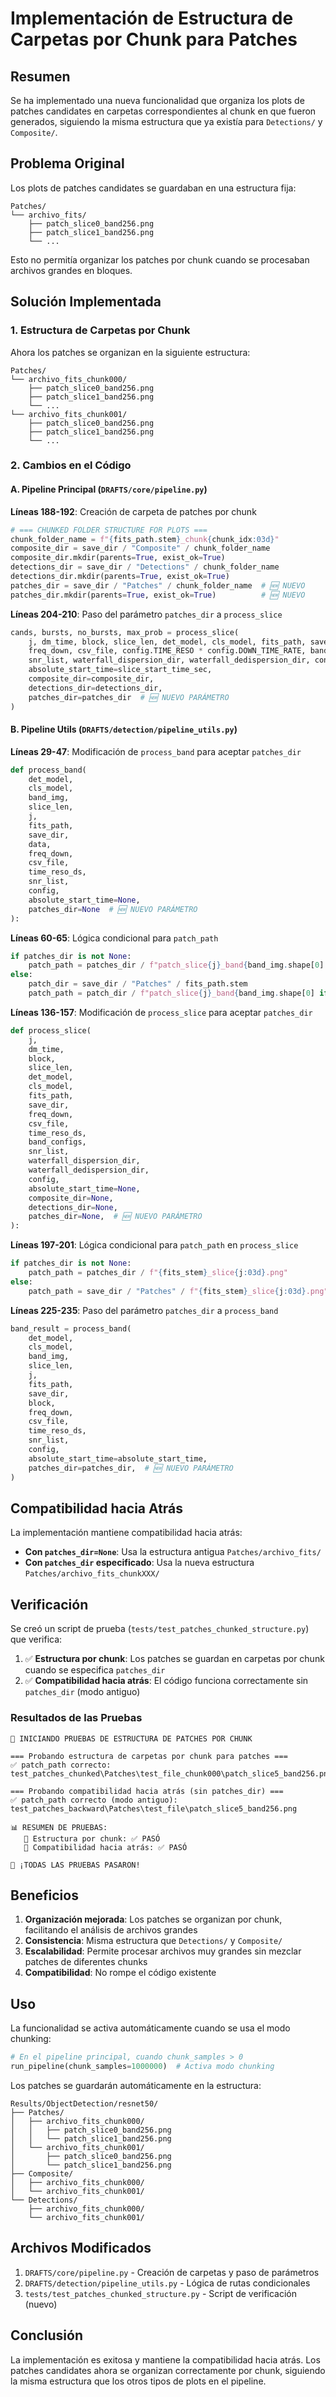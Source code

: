 # Implementación de Estructura de Carpetas por Chunk para Patches

## Resumen

Se ha implementado una nueva funcionalidad que organiza los plots de patches candidates en carpetas correspondientes al chunk en que fueron generados, siguiendo la misma estructura que ya existía para `Detections/` y `Composite/`.

## Problema Original

Los plots de patches candidates se guardaban en una estructura fija:

```
Patches/
└── archivo_fits/
    ├── patch_slice0_band256.png
    ├── patch_slice1_band256.png
    └── ...
```

Esto no permitía organizar los patches por chunk cuando se procesaban archivos grandes en bloques.

## Solución Implementada

### 1. Estructura de Carpetas por Chunk

Ahora los patches se organizan en la siguiente estructura:

```
Patches/
└── archivo_fits_chunk000/
    ├── patch_slice0_band256.png
    ├── patch_slice1_band256.png
    └── ...
└── archivo_fits_chunk001/
    ├── patch_slice0_band256.png
    ├── patch_slice1_band256.png
    └── ...
```

### 2. Cambios en el Código

#### A. Pipeline Principal (`DRAFTS/core/pipeline.py`)

**Líneas 188-192**: Creación de carpeta de patches por chunk

```python
# === CHUNKED FOLDER STRUCTURE FOR PLOTS ===
chunk_folder_name = f"{fits_path.stem}_chunk{chunk_idx:03d}"
composite_dir = save_dir / "Composite" / chunk_folder_name
composite_dir.mkdir(parents=True, exist_ok=True)
detections_dir = save_dir / "Detections" / chunk_folder_name
detections_dir.mkdir(parents=True, exist_ok=True)
patches_dir = save_dir / "Patches" / chunk_folder_name  # 🆕 NUEVO
patches_dir.mkdir(parents=True, exist_ok=True)          # 🆕 NUEVO
```

**Líneas 204-210**: Paso del parámetro `patches_dir` a `process_slice`

```python
cands, bursts, no_bursts, max_prob = process_slice(
    j, dm_time, block, slice_len, det_model, cls_model, fits_path, save_dir,
    freq_down, csv_file, config.TIME_RESO * config.DOWN_TIME_RATE, band_configs,
    snr_list, waterfall_dispersion_dir, waterfall_dedispersion_dir, config,
    absolute_start_time=slice_start_time_sec,
    composite_dir=composite_dir,
    detections_dir=detections_dir,
    patches_dir=patches_dir  # 🆕 NUEVO PARÁMETRO
)
```

#### B. Pipeline Utils (`DRAFTS/detection/pipeline_utils.py`)

**Líneas 29-47**: Modificación de `process_band` para aceptar `patches_dir`

```python
def process_band(
    det_model,
    cls_model,
    band_img,
    slice_len,
    j,
    fits_path,
    save_dir,
    data,
    freq_down,
    csv_file,
    time_reso_ds,
    snr_list,
    config,
    absolute_start_time=None,
    patches_dir=None  # 🆕 NUEVO PARÁMETRO
):
```

**Líneas 60-65**: Lógica condicional para `patch_path`

```python
if patches_dir is not None:
    patch_path = patches_dir / f"patch_slice{j}_band{band_img.shape[0] if hasattr(band_img, 'shape') else 0}.png"
else:
    patch_dir = save_dir / "Patches" / fits_path.stem
    patch_path = patch_dir / f"patch_slice{j}_band{band_img.shape[0] if hasattr(band_img, 'shape') else 0}.png"
```

**Líneas 136-157**: Modificación de `process_slice` para aceptar `patches_dir`

```python
def process_slice(
    j,
    dm_time,
    block,
    slice_len,
    det_model,
    cls_model,
    fits_path,
    save_dir,
    freq_down,
    csv_file,
    time_reso_ds,
    band_configs,
    snr_list,
    waterfall_dispersion_dir,
    waterfall_dedispersion_dir,
    config,
    absolute_start_time=None,
    composite_dir=None,
    detections_dir=None,
    patches_dir=None,  # 🆕 NUEVO PARÁMETRO
):
```

**Líneas 197-201**: Lógica condicional para `patch_path` en `process_slice`

```python
if patches_dir is not None:
    patch_path = patches_dir / f"{fits_stem}_slice{j:03d}.png"
else:
    patch_path = save_dir / "Patches" / f"{fits_stem}_slice{j:03d}.png"
```

**Líneas 225-235**: Paso del parámetro `patches_dir` a `process_band`

```python
band_result = process_band(
    det_model,
    cls_model,
    band_img,
    slice_len,
    j,
    fits_path,
    save_dir,
    block,
    freq_down,
    csv_file,
    time_reso_ds,
    snr_list,
    config,
    absolute_start_time=absolute_start_time,
    patches_dir=patches_dir,  # 🆕 NUEVO PARÁMETRO
)
```

## Compatibilidad hacia Atrás

La implementación mantiene compatibilidad hacia atrás:

- **Con `patches_dir=None`**: Usa la estructura antigua `Patches/archivo_fits/`
- **Con `patches_dir` especificado**: Usa la nueva estructura `Patches/archivo_fits_chunkXXX/`

## Verificación

Se creó un script de prueba (`tests/test_patches_chunked_structure.py`) que verifica:

1. ✅ **Estructura por chunk**: Los patches se guardan en carpetas por chunk cuando se especifica `patches_dir`
2. ✅ **Compatibilidad hacia atrás**: El código funciona correctamente sin `patches_dir` (modo antiguo)

### Resultados de las Pruebas

```
🧪 INICIANDO PRUEBAS DE ESTRUCTURA DE PATCHES POR CHUNK

=== Probando estructura de carpetas por chunk para patches ===
✅ patch_path correcto: test_patches_chunked\Patches\test_file_chunk000\patch_slice5_band256.png

=== Probando compatibilidad hacia atrás (sin patches_dir) ===
✅ patch_path correcto (modo antiguo): test_patches_backward\Patches\test_file\patch_slice5_band256.png

📊 RESUMEN DE PRUEBAS:
   🧩 Estructura por chunk: ✅ PASÓ
   🔄 Compatibilidad hacia atrás: ✅ PASÓ

🎉 ¡TODAS LAS PRUEBAS PASARON!
```

## Beneficios

1. **Organización mejorada**: Los patches se organizan por chunk, facilitando el análisis de archivos grandes
2. **Consistencia**: Misma estructura que `Detections/` y `Composite/`
3. **Escalabilidad**: Permite procesar archivos muy grandes sin mezclar patches de diferentes chunks
4. **Compatibilidad**: No rompe el código existente

## Uso

La funcionalidad se activa automáticamente cuando se usa el modo chunking:

```python
# En el pipeline principal, cuando chunk_samples > 0
run_pipeline(chunk_samples=1000000)  # Activa modo chunking
```

Los patches se guardarán automáticamente en la estructura:

```
Results/ObjectDetection/resnet50/
├── Patches/
│   ├── archivo_fits_chunk000/
│   │   ├── patch_slice0_band256.png
│   │   └── patch_slice1_band256.png
│   └── archivo_fits_chunk001/
│       ├── patch_slice0_band256.png
│       └── patch_slice1_band256.png
├── Composite/
│   ├── archivo_fits_chunk000/
│   └── archivo_fits_chunk001/
└── Detections/
    ├── archivo_fits_chunk000/
    └── archivo_fits_chunk001/
```

## Archivos Modificados

1. `DRAFTS/core/pipeline.py` - Creación de carpetas y paso de parámetros
2. `DRAFTS/detection/pipeline_utils.py` - Lógica de rutas condicionales
3. `tests/test_patches_chunked_structure.py` - Script de verificación (nuevo)

## Conclusión

La implementación es exitosa y mantiene la compatibilidad hacia atrás. Los patches candidates ahora se organizan correctamente por chunk, siguiendo la misma estructura que los otros tipos de plots en el pipeline.
